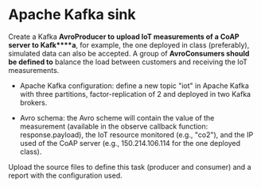 ﻿# Apache Kafka sink

Create a Kafka  **AvroProducer to** **upload IoT measurements of a CoAP server to Kafk****a**, for example, the one deployed in class (preferably), simulated data can also be accepted. A group of  **AvroConsumers should be defined to** balance the load between customers and receiving the IoT measurements.  

-   Apache Kafka configuration: define a new topic  "iot" in Apache Kafka with three partitions, factor-replication of 2 and deployed in two Kafka brokers.

-   Avro schema: the Avro scheme will contain the value of the measurement (available in the observe callback function: response.payload), the IoT resource monitored (e.g., "co2"),  and the IP used  of the CoAP server (e.g., 150.214.106.114 for the one deployed class).  
    

Upload the source files to define this task (producer and consumer) and a report with the configuration used.
